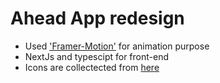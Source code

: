 <h1>Ahead App redesign</h1>
<ul>
  <li>Used <a href='https://www.framer.com/motion/introduction/'>'Framer-Motion'</a> for animation purpose</li>
  <li>NextJs and typescipt for front-end</li>
  <li>Icons are collectected from <a href='https://www.flaticon.com'>here</a></li>
</ul>

